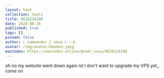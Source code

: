 ```yaml
---
layout: toot
collection: toots
title: 0626224100
date: 2024-06-26
published: true
tags: []
pinned: false
author: ⸸ commander ░ nova ⸸ :~$
avatar: /img/avatar/daemon.jpeg
mastodon: https://mastodon.online/@cmdr_nova/0626224100
---
```


oh no my website went down again lol I don't want to upgrade my VPS yet,, come on
